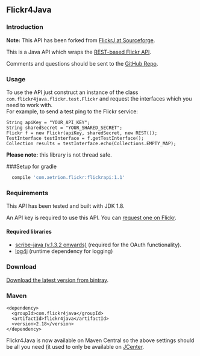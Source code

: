 ## Flickr4Java

### Introduction

__Note:__ This API has been forked from [FlickrJ at Sourceforge](http://flickrj.sourceforge.net/).

This is a Java API which wraps the [REST-based Flickr API](http://www.flickr.com/services/api/).

Comments and questions should be sent to the [GitHub Repo](https://github.com/callmeal/Flickr4Java).

### Usage

To use the API just construct an instance of the class `com.flickr4java.flickr.test.Flickr` and request the interfaces which you need to work with.  
For example, to send a test ping to the Flickr service:

    String apiKey = "YOUR_API_KEY";
    String sharedSecret = "YOUR_SHARED_SECRET";
    Flickr f = new Flickr(apiKey, sharedSecret, new REST());
    TestInterface testInterface = f.getTestInterface();
    Collection results = testInterface.echo(Collections.EMPTY_MAP);

__Please note:__ this library is not thread safe.

###Setup for gradle
```gradle
  compile 'com.aetrion.flickr:flickrapi:1.1'
  ```

### Requirements

This API has been tested and built with JDK 1.8.

An API key is required to use this API.  You can [request one on Flickr](http://www.flickr.com/services/api/).

#### Required libraries

- [scribe-java (v.1.3.2 onwards)](https://github.com/fernandezpablo85/scribe-java/wiki/Getting-Started) (required for the OAuth functionality).
- [log4j](http://www.apache.org/dyn/closer.cgi/logging/log4j/1.2.17/log4j-1.2.17.zip) (runtime dependency for logging)

### Download

[Download the latest version from bintray](https://bintray.com/boncey/Flickr4Java/Flickr4Java).


### Maven

    <dependency>
      <groupId>com.flickr4java</groupId>
      <artifactId>flickr4java</artifactId>
      <version>2.18</version>
    </dependency>

Flickr4Java is now available on Maven Central so the above settings should be all you need (it used to only be available on [JCenter](https://bintray.com/bintray/jcenter).

